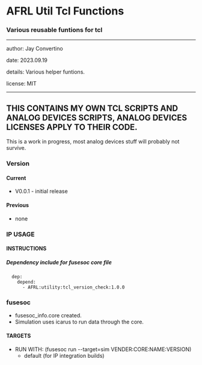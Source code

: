 # AFRL Util Tcl Functions
### Various reusable funtions for tcl
---

   author: Jay Convertino   
   
   date: 2023.09.19
   
   details: Various helper funtions.   
   
   license: MIT   
   
---

## THIS CONTAINS MY OWN TCL SCRIPTS AND ANALOG DEVICES SCRIPTS, ANALOG DEVICES LICENSES APPLY TO THEIR CODE.

This is a work in progress, most analog devices stuff will probably not survive.

### Version
#### Current
  - V0.0.1 - initial release

#### Previous
  - none

### IP USAGE
#### INSTRUCTIONS

##### Dependency include for fusesoc core file
``` 
  dep:
    depend:
      - AFRL:utility:tcl_version_check:1.0.0
```
  
### fusesoc

* fusesoc_info.core created.
* Simulation uses icarus to run data through the core.

#### TARGETS

* RUN WITH: (fusesoc run --target=sim VENDER:CORE:NAME:VERSION)
  - default (for IP integration builds)
